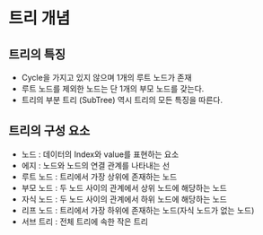 # 트리 개념

## 트리의 특징
- Cycle을 가지고 있지 않으며 1개의 루트 노드가 존재
- 루트 노드를 제외한 노드는 단 1개의 부모 노드를 갖는다.
- 트리의 부분 트리 (SubTree) 역시 트리의 모든 특징을 따른다.

## 트리의 구성 요소
- 노드 : 데이터의 Index와 value를 표현하는 요소
- 에지 : 노드와 노드의 연결 관계를 나타내는 선
- 루트 노드 : 트리에서 가장 상위에 존재하는 노드
- 부모 노드 : 두 노드 사이의 관계에서 상위 노드에 해당하는 노드
- 자식 노드 : 두 노드 사이의 관계에서 하위 노드에 해당하는 노드
- 리프 노드 : 트리에서 가장 하위에 존재하는 노드(자식 노드가 없는 노드)
- 서브 트리 : 전체 트리에 속한 작은 트리

